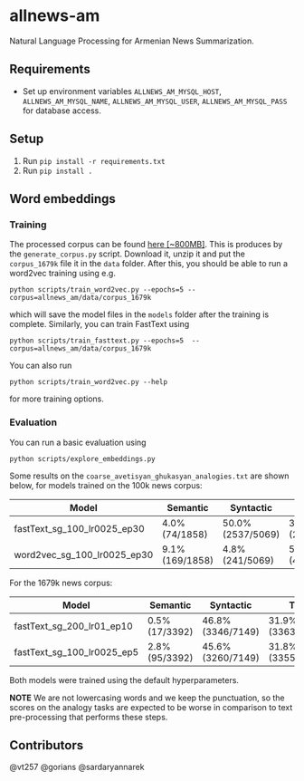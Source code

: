 # allnews-am
Natural Language Processing for Armenian News Summarization.

## Requirements
- Set up environment variables `ALLNEWS_AM_MYSQL_HOST`, `ALLNEWS_AM_MYSQL_NAME`, `ALLNEWS_AM_MYSQL_USER`, 
`ALLNEWS_AM_MYSQL_PASS` for database access.

## Setup
1. Run `pip install -r requirements.txt`
1. Run `pip install .`

## Word embeddings 
### Training
The processed corpus can be found 
[here [~800MB]](https://storage.googleapis.com/allnews_am/corpus_1679k.zip). 
This is produces by the `generate_corpus.py` script.
Download it, unzip it and put the `corpus_1679k` file it in the `data` folder. 
After this, you should be able to run a word2vec training using e.g.
```
python scripts/train_word2vec.py --epochs=5 --corpus=allnews_am/data/corpus_1679k
```
which will save the model files in the `models` folder after
the training is complete. Similarly, you can train FastText using
```
python scripts/train_fasttext.py --epochs=5  --corpus=allnews_am/data/corpus_1679k
```
You can also run
```
python scripts/train_word2vec.py --help
```
for more training options.

### Evaluation
You can run a basic evaluation using
```
python scripts/explore_embeddings.py
```
Some results on the `coarse_avetisyan_ghukasyan_analogies.txt` are
shown below, for models trained on the 100k news corpus:

| Model | Semantic | Syntactic | Total |
| --- | --- | --- | --- |
| fastText_sg_100_lr0025_ep30 |  4.0% (74/1858) |  50.0% (2537/5069) | 37.7% (2611/6927) |
| word2vec_sg_100_lr0025_ep30 |  9.1% (169/1858) |  4.8% (241/5069) |  5.9% (410/6927) |

For the 1679k news corpus:

| Model | Semantic | Syntactic | Total |
| --- | --- | --- | --- |
| fastText_sg_200_lr01_ep10 |  0.5% (17/3392) |  46.8% (3346/7149) | 31.9% (3363/10541) |
| fastText_sg_100_lr0025_ep5 |  2.8% (95/3392) |  45.6% (3260/7149) |  31.8% (3355/10541) |

Both models were trained using the default hyperparameters.

**NOTE** We are not lowercasing words and we keep the punctuation,
so the scores on the analogy tasks are expected to be worse in comparison
to text pre-processing that performs these steps.

## Contributors
@vt257
@gorians
@sardaryannarek
